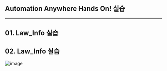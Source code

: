 ## Automation Anywhere Hands On! 실습
---
## 01. Law_Info 실습


## 02. Law_Info 실습

![image](https://user-images.githubusercontent.com/79305451/141071852-baa2ac7e-5287-4dc2-8a24-645a1dce256b.png)
